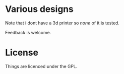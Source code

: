 
# Various designs

Note that i dont have a 3d printer so *none* of it is tested. 

Feedback is welcome.

# License
Things are licenced under the GPL.
